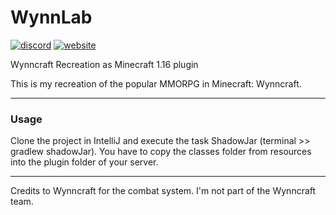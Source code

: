 # WynnLab
[![discord](https://img.shields.io/discord/826897491185893428)](https://discord.gg/7ktHKn2nZG)
[![website](https://img.shields.io/website?up_message=wynnlab.tk&url=https%3A%2F%2Fwww.wynnlab.tk)](https://www.wynnlab.tk)

Wynncraft Recreation as Minecraft 1.16 plugin

This is my recreation of the popular MMORPG in Minecraft: Wynncraft.

---
### Usage

Clone the project in IntelliJ and execute the task ShadowJar (terminal >> gradlew shadowJar).
You have to copy the classes folder from resources into the plugin folder of your server.

---
Credits to Wynncraft for the combat system. I'm not part of the Wynncraft team.
